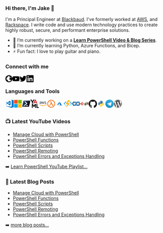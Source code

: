 ### Hi there, I'm Jake 👋

I'm a Principal Engineer at [Blackbaud](https://www.blackbaud.com/). I've formerly worked at [AWS](https://aws.amazon.com), and [Rackspace](https://www.rackspace.com/). I write code and use modern technology practices to create highly robust, secure, and performant enterprise solutions.

* 🔭 I’m currently working on a **[Learn PowerShell Video & Blog Series](https://techthoughts.info/learn-powershell-series/)**.
* 🌱 I’m currently learning Python, Azure Functions, and Bicep.
* ⚡ Fun fact: I love to play guitar and piano.

### Connect with me

[<img align="left" alt="techthoughts.info" width="22px" src="https://github.com/techthoughts2/techthoughts2/raw/master/media/globe.svg" />][website]
[<img align="left" alt="TechThoughts2 | YouTube" width="22px" src="https://github.com/techthoughts2/techthoughts2/raw/master/media/youtube.svg" />][youtube]
[<img align="left" alt="JakeMorrison | Twitter" width="22px" src="https://github.com/techthoughts2/techthoughts2/raw/master/media/twitter.svg" />][twitter]
[<img align="left" alt="Jacob Morrison | LinkedIn" width="22px" src="https://github.com/techthoughts2/techthoughts2/raw/master/media/linkedin.svg" />][linkedin]

<br />

### Languages and Tools

<img align="left" alt="Visual Studio Code" width="26px" src="https://raw.githubusercontent.com/github/explore/master/topics/visual-studio-code/visual-studio-code.png" />
<img align="left" alt="Windows" width="26px" src="https://github.com/techthoughts2/techthoughts2/raw/master/media/microsoft_logo-80x80.png" />
<img align="left" alt="PowerShell" width="26px" src="https://raw.githubusercontent.com/github/explore/master/topics/powershell/powershell.png" />
<img align="left" alt="Yaml" width="26px" src="https://raw.githubusercontent.com/github/explore/master/topics/yaml/yaml.png" />
<img align="left" alt="AWS" width="26px" src="https://raw.githubusercontent.com/github/explore/master/topics/aws/aws.png" />
<img align="left" alt="AWS Lambda" width="26px" src="https://github.com/techthoughts2/techthoughts2/raw/master/media/aws_lambda_logo-80x80.png" />
<img align="left" alt="Azure" width="26px" src="https://raw.githubusercontent.com/github/explore/master/topics/azure/azure.png" />
<img align="left" alt="Azure Functions" width="26px" src="https://github.com/techthoughts2/techthoughts2/raw/master/media/azure-functions-80x80.png" />
<img align="left" alt="DevOps" width="26px" src="https://github.com/techthoughts2/techthoughts2/raw/master/media/devops-80x80.jpg" />
<img align="left" alt="Git" width="26px" src="https://raw.githubusercontent.com/github/explore/master/topics/git/git.png" />
<img align="left" alt="GitHub" width="26px" src="https://raw.githubusercontent.com/github/explore/master/topics/github/github.png" />
<img align="left" alt="Python" width="26px" src="https://raw.githubusercontent.com/github/explore/master/topics/python/python.png" />
<img align="left" alt="Telegram" width="26px" src="https://raw.githubusercontent.com/github/explore/master/topics/telegram/telegram.png" />
<img align="left" alt="WordPress" width="26px" src="https://raw.githubusercontent.com/github/explore/master/topics/wordpress/wordpress.png" />

<br />
<br />

### 📺 Latest YouTube Videos

<!-- YOUTUBE:START -->
- [Manage Cloud with PowerShell](https://www.youtube.com/watch?v=x-bAD3RX_P0)
- [PowerShell Functions](https://www.youtube.com/watch?v=qrwPvbCWRtI)
- [PowerShell Scripts](https://www.youtube.com/watch?v=IABNJEl2ZWk)
- [PowerShell Remoting](https://www.youtube.com/watch?v=qvJRaYlxI1w)
- [PowerShell Errors and Exceptions Handling](https://www.youtube.com/watch?v=A6afjA5Q9eM)
<!-- YOUTUBE:END -->

➡️ [Learn PowerShell YouTube Playlist...][learnpowershellplaylist]

### 📕 Latest Blog Posts

<!-- BLOG-POST-LIST:START -->
- [Manage Cloud with PowerShell](https://techthoughts.info/manage-cloud-with-powershell/)
- [PowerShell Functions](https://techthoughts.info/powershell-functions/)
- [PowerShell Scripts](https://techthoughts.info/powershell-scripts/)
- [PowerShell Remoting](https://techthoughts.info/powershell-remoting/)
- [PowerShell Errors and Exceptions Handling](https://techthoughts.info/powershell-errors-and-exceptions-handling/)
<!-- BLOG-POST-LIST:END -->

➡️ [more blog posts...][website]

[website]: https://techthoughts.info
[twitter]: https://twitter.com/JakeMorrison
[youtube]: https://www.youtube.com/c/TechthoughtsInfo2
[linkedin]: https://www.linkedin.com/in/jacobmorrison
[learnpowershellplaylist]: https://www.youtube.com/playlist?list=PL2j0_s2VJe2hzQuQyn6yfMS2olhhs4UnQ

